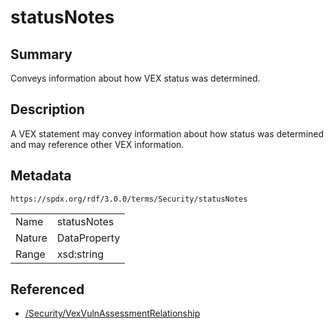 <!-- Automatically generated by spec-parser v2.3.0 on 2024-07-09T17:43:37.025898+00:00 -->
<!-- SPDX-License-Identifier: Community-Spec-1.0 -->

# statusNotes

## Summary

Conveys information about how VEX status was determined.


## Description

A VEX statement may convey information about how status was determined and may reference other VEX information.


## Metadata

`https://spdx.org/rdf/3.0.0/terms/Security/statusNotes`


| | |
|---|---|
| Name | statusNotes |
| Nature | DataProperty |
| Range | xsd:string |




## Referenced

- [/Security/VexVulnAssessmentRelationship](../../Security/Classes/VexVulnAssessmentRelationship.md)

